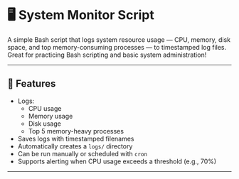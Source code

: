 # 🖥️ System Monitor Script

A simple Bash script that logs system resource usage — CPU, memory, disk space, and top memory-consuming processes — to timestamped log files. Great for practicing Bash scripting and basic system administration!

---

## 🚀 Features

- Logs:
  - CPU usage
  - Memory usage
  - Disk usage
  - Top 5 memory-heavy processes
- Saves logs with timestamped filenames
- Automatically creates a `logs/` directory
- Can be run manually or scheduled with `cron`
- Supports alerting when CPU usage exceeds a threshold (e.g., 70%)

---
